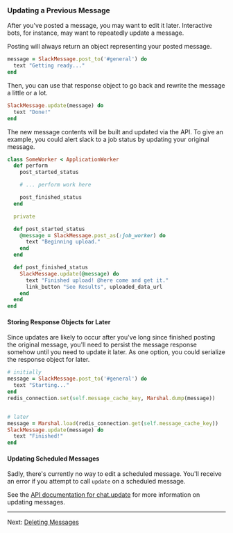### Updating a Previous Message

After you've posted a message, you may want to edit it later. Interactive bots,
for instance, may want to repeatedly update a message.

Posting will always return an object representing your posted message.

```ruby
message = SlackMessage.post_to('#general') do
  text "Getting ready..."
end
```

Then, you can use that response object to go back and rewrite the message a
little or a lot.

```ruby
SlackMessage.update(message) do
  text "Done!"
end
```

The new message contents will be built and updated via the API. To give an
example, you could alert slack to a job status by updating your original
message.


```ruby
class SomeWorker < ApplicationWorker
  def perform
    post_started_status

    # ... perform work here

    post_finished_status
  end

  private

  def post_started_status
    @message = SlackMessage.post_as(:job_worker) do
      text "Beginning upload."
    end
  end

  def post_finished_status
    SlackMessage.update(@message) do
      text "Finished upload! @here come and get it."
      link_button "See Results", uploaded_data_url
    end
  end
end
```

#### Storing Response Objects for Later

Since updates are likely to occur after you've long since finished posting the
original message, you'll need to persist the message response somehow until you
need to update it later. As one option, you could serialize the response object
for later.

```ruby
# initially
message = SlackMessage.post_to('#general') do
  text "Starting..."
end
redis_connection.set(self.message_cache_key, Marshal.dump(message))


# later
message = Marshal.load(redis_connection.get(self.message_cache_key))
SlackMessage.update(message) do
  text "Finished!"
end
```

#### Updating Scheduled Messages

Sadly, there's currently no way to edit a scheduled message. You'll receive an
error if you attempt to call `update` on a scheduled message.

See the [API documentation for
chat.update](https://api.slack.com/methods/chat.update) for more information on
updating messages.

---

Next: [Deleting Messages](https://jmmastey.github.io/slack_message/05_deleting_messages)
